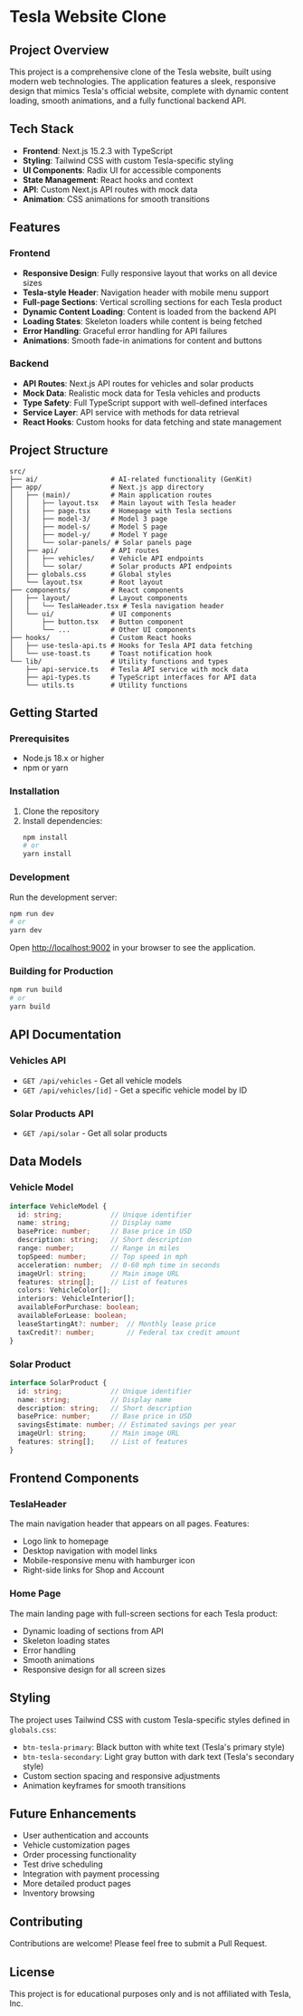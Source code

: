 # Tesla Website Clone

## Project Overview

This project is a comprehensive clone of the Tesla website, built using modern web technologies. The application features a sleek, responsive design that mimics Tesla's official website, complete with dynamic content loading, smooth animations, and a fully functional backend API.

## Tech Stack

- **Frontend**: Next.js 15.2.3 with TypeScript
- **Styling**: Tailwind CSS with custom Tesla-specific styling
- **UI Components**: Radix UI for accessible components
- **State Management**: React hooks and context
- **API**: Custom Next.js API routes with mock data
- **Animation**: CSS animations for smooth transitions

## Features

### Frontend

- **Responsive Design**: Fully responsive layout that works on all device sizes
- **Tesla-style Header**: Navigation header with mobile menu support
- **Full-page Sections**: Vertical scrolling sections for each Tesla product
- **Dynamic Content Loading**: Content is loaded from the backend API
- **Loading States**: Skeleton loaders while content is being fetched
- **Error Handling**: Graceful error handling for API failures
- **Animations**: Smooth fade-in animations for content and buttons

### Backend

- **API Routes**: Next.js API routes for vehicles and solar products
- **Mock Data**: Realistic mock data for Tesla vehicles and products
- **Type Safety**: Full TypeScript support with well-defined interfaces
- **Service Layer**: API service with methods for data retrieval
- **React Hooks**: Custom hooks for data fetching and state management

## Project Structure

```
src/
├── ai/                  # AI-related functionality (GenKit)
├── app/                 # Next.js app directory
│   ├── (main)/          # Main application routes
│   │   ├── layout.tsx   # Main layout with Tesla header
│   │   ├── page.tsx     # Homepage with Tesla sections
│   │   ├── model-3/     # Model 3 page
│   │   ├── model-s/     # Model S page
│   │   ├── model-y/     # Model Y page
│   │   └── solar-panels/ # Solar panels page
│   ├── api/             # API routes
│   │   ├── vehicles/    # Vehicle API endpoints
│   │   └── solar/       # Solar products API endpoints
│   ├── globals.css      # Global styles
│   └── layout.tsx       # Root layout
├── components/          # React components
│   ├── layout/          # Layout components
│   │   └── TeslaHeader.tsx # Tesla navigation header
│   └── ui/              # UI components
│       ├── button.tsx   # Button component
│       └── ...          # Other UI components
├── hooks/               # Custom React hooks
│   ├── use-tesla-api.ts # Hooks for Tesla API data fetching
│   └── use-toast.ts     # Toast notification hook
└── lib/                 # Utility functions and types
    ├── api-service.ts   # Tesla API service with mock data
    ├── api-types.ts     # TypeScript interfaces for API data
    └── utils.ts         # Utility functions
```

## Getting Started

### Prerequisites

- Node.js 18.x or higher
- npm or yarn

### Installation

1. Clone the repository
2. Install dependencies:
   ```bash
   npm install
   # or
   yarn install
   ```

### Development

Run the development server:

```bash
npm run dev
# or
yarn dev
```

Open [http://localhost:9002](http://localhost:9002) in your browser to see the application.

### Building for Production

```bash
npm run build
# or
yarn build
```

## API Documentation

### Vehicles API

- `GET /api/vehicles` - Get all vehicle models
- `GET /api/vehicles/[id]` - Get a specific vehicle model by ID

### Solar Products API

- `GET /api/solar` - Get all solar products

## Data Models

### Vehicle Model

```typescript
interface VehicleModel {
  id: string;            // Unique identifier
  name: string;          // Display name
  basePrice: number;     // Base price in USD
  description: string;   // Short description
  range: number;         // Range in miles
  topSpeed: number;      // Top speed in mph
  acceleration: number;  // 0-60 mph time in seconds
  imageUrl: string;      // Main image URL
  features: string[];    // List of features
  colors: VehicleColor[];
  interiors: VehicleInterior[];
  availableForPurchase: boolean;
  availableForLease: boolean;
  leaseStartingAt?: number;  // Monthly lease price
  taxCredit?: number;        // Federal tax credit amount
}
```

### Solar Product

```typescript
interface SolarProduct {
  id: string;            // Unique identifier
  name: string;          // Display name
  description: string;   // Short description
  basePrice: number;     // Base price in USD
  savingsEstimate: number; // Estimated savings per year
  imageUrl: string;      // Main image URL
  features: string[];    // List of features
}
```

## Frontend Components

### TeslaHeader

The main navigation header that appears on all pages. Features:
- Logo link to homepage
- Desktop navigation with model links
- Mobile-responsive menu with hamburger icon
- Right-side links for Shop and Account

### Home Page

The main landing page with full-screen sections for each Tesla product:
- Dynamic loading of sections from API
- Skeleton loading states
- Error handling
- Smooth animations
- Responsive design for all screen sizes

## Styling

The project uses Tailwind CSS with custom Tesla-specific styles defined in `globals.css`:

- `btn-tesla-primary`: Black button with white text (Tesla's primary style)
- `btn-tesla-secondary`: Light gray button with dark text (Tesla's secondary style)
- Custom section spacing and responsive adjustments
- Animation keyframes for smooth transitions

## Future Enhancements

- User authentication and accounts
- Vehicle customization pages
- Order processing functionality
- Test drive scheduling
- Integration with payment processing
- More detailed product pages
- Inventory browsing

## Contributing

Contributions are welcome! Please feel free to submit a Pull Request.

## License

This project is for educational purposes only and is not affiliated with Tesla, Inc.
